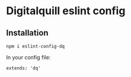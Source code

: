 # Digitalquill eslint config

## Installation

    npm i eslint-config-dq

In your config file:

    extends: 'dq'

